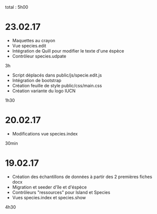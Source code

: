 total : 5h00

# 23.02.17

* Maquettes au crayon
* Vue species.edit
* Intégration de Quill pour modifier le texte d'une éspèce
* Contrôleur species.udpate

3h

* Script déplacés dans public/js/specie.edit.js
* Intégration de bootstrap
* Création feuille de style public/css/main.css
* Création variante du logo IUCN

1h30

# 20.02.17

* Modifications vue species.index

30min

# 19.02.17

* Création des échantillons de données à partir des 2 premières fiches docx
* Migration et seeder d'île et d'éspèce
* Contrôleurs "ressources" pour Island et Species
* Vues species.index et species.show

4h30